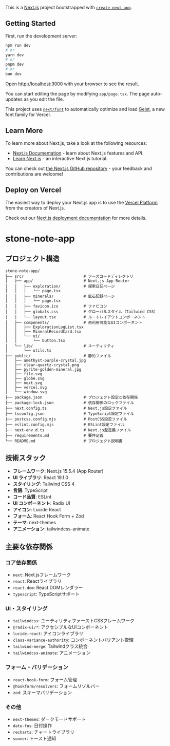 This is a [Next.js](https://nextjs.org) project bootstrapped with [`create-next-app`](https://nextjs.org/docs/app/api-reference/cli/create-next-app).

## Getting Started

First, run the development server:

```bash
npm run dev
# or
yarn dev
# or
pnpm dev
# or
bun dev
```

Open [http://localhost:3000](http://localhost:3000) with your browser to see the result.

You can start editing the page by modifying `app/page.tsx`. The page auto-updates as you edit the file.

This project uses [`next/font`](https://nextjs.org/docs/app/building-your-application/optimizing/fonts) to automatically optimize and load [Geist](https://vercel.com/font), a new font family for Vercel.

## Learn More

To learn more about Next.js, take a look at the following resources:

- [Next.js Documentation](https://nextjs.org/docs) - learn about Next.js features and API.
- [Learn Next.js](https://nextjs.org/learn) - an interactive Next.js tutorial.

You can check out [the Next.js GitHub repository](https://github.com/vercel/next.js) - your feedback and contributions are welcome!

## Deploy on Vercel

The easiest way to deploy your Next.js app is to use the [Vercel Platform](https://vercel.com/new?utm_medium=default-template&filter=next.js&utm_source=create-next-app&utm_campaign=create-next-app-readme) from the creators of Next.js.

Check out our [Next.js deployment documentation](https://nextjs.org/docs/app/building-your-application/deploying) for more details.

# stone-note-app

## プロジェクト構造

```
stone-note-app/
├── src/                          # ソースコードディレクトリ
│   ├── app/                      # Next.js App Router
│   │   ├── exploration/          # 探索日記ページ
│   │   │   └── page.tsx
│   │   ├── minerals/             # 鉱石記録ページ
│   │   │   └── page.tsx
│   │   ├── favicon.ico           # ファビコン
│   │   ├── globals.css           # グローバルスタイル（Tailwind CSS）
│   │   └── layout.tsx            # ルートレイアウトコンポーネント
│   ├── components/               # 再利用可能なUIコンポーネント
│   │   ├── ExplorationLogList.tsx
│   │   ├── MineralRecordCard.tsx
│   │   └── ui/
│   │       └── button.tsx
│   └── lib/                      # ユーティリティ
│       └── utils.ts
├── public/                       # 静的ファイル
│   ├── amethyst-purple-crystal.jpg
│   ├── clear-quartz-crystal.png
│   ├── pyrite-golden-mineral.jpg
│   ├── file.svg
│   ├── globe.svg
│   ├── next.svg
│   ├── vercel.svg
│   └── window.svg
├── package.json                  # プロジェクト設定と依存関係
├── package-lock.json             # 依存関係のロックファイル
├── next.config.ts                # Next.js設定ファイル
├── tsconfig.json                 # TypeScript設定ファイル
├── postcss.config.mjs            # PostCSS設定ファイル
├── eslint.config.mjs             # ESLint設定ファイル
├── next-env.d.ts                 # Next.js型定義ファイル
├── requirements.md               # 要件定義
└── README.md                     # プロジェクト説明書
```

## 技術スタック

- **フレームワーク**: Next.js 15.5.4 (App Router)
- **UI ライブラリ**: React 19.1.0
- **スタイリング**: Tailwind CSS 4
- **言語**: TypeScript
- **コード品質**: ESLint
- **UI コンポーネント**: Radix UI
- **アイコン**: Lucide React
- **フォーム**: React Hook Form + Zod
- **テーマ**: next-themes
- **アニメーション**: tailwindcss-animate

## 主要な依存関係

### コア依存関係
- `next`: Next.jsフレームワーク
- `react`: Reactライブラリ
- `react-dom`: React DOMレンダラー
- `typescript`: TypeScriptサポート

### UI・スタイリング
- `tailwindcss`: ユーティリティファーストCSSフレームワーク
- `@radix-ui/*`: アクセシブルなUIコンポーネント
- `lucide-react`: アイコンライブラリ
- `class-variance-authority`: コンポーネントバリアント管理
- `tailwind-merge`: Tailwindクラス統合
- `tailwindcss-animate`: アニメーション

### フォーム・バリデーション
- `react-hook-form`: フォーム管理
- `@hookform/resolvers`: フォームリゾルバー
- `zod`: スキーマバリデーション

### その他
- `next-themes`: ダークモードサポート
- `date-fns`: 日付操作
- `recharts`: チャートライブラリ
- `sonner`: トースト通知
